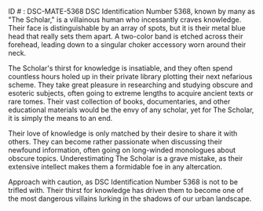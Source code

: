 ID # : DSC-MATE-5368
DSC Identification Number 5368, known by many as "The Scholar," is a villainous human who incessantly craves knowledge. Their face is distinguishable by an array of spots, but it is their metal blue head that really sets them apart. A two-color band is etched across their forehead, leading down to a singular choker accessory worn around their neck.

The Scholar's thirst for knowledge is insatiable, and they often spend countless hours holed up in their private library plotting their next nefarious scheme. They take great pleasure in researching and studying obscure and esoteric subjects, often going to extreme lengths to acquire ancient texts or rare tomes. Their vast collection of books, documentaries, and other educational materials would be the envy of any scholar, yet for The Scholar, it is simply the means to an end.

Their love of knowledge is only matched by their desire to share it with others. They can become rather passionate when discussing their newfound information, often going on long-winded monologues about obscure topics. Underestimating The Scholar is a grave mistake, as their extensive intellect makes them a formidable foe in any altercation.

Approach with caution, as DSC Identification Number 5368 is not to be trifled with. Their thirst for knowledge has driven them to become one of the most dangerous villains lurking in the shadows of our urban landscape.